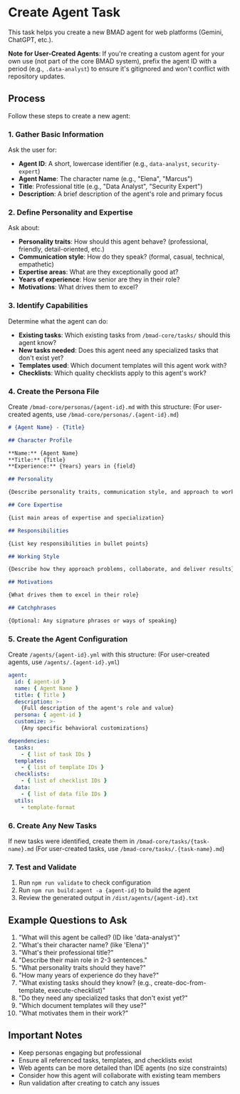 # Create Agent Task

This task helps you create a new BMAD agent for web platforms (Gemini, ChatGPT, etc.).

**Note for User-Created Agents**: If you're creating a custom agent for your own use (not part of the core BMAD system), prefix the agent ID with a period (e.g., `.data-analyst`) to ensure it's gitignored and won't conflict with repository updates.

## Process

Follow these steps to create a new agent:

### 1. Gather Basic Information

Ask the user for:

- **Agent ID**: A short, lowercase identifier (e.g., `data-analyst`, `security-expert`)
- **Agent Name**: The character name (e.g., "Elena", "Marcus")
- **Title**: Professional title (e.g., "Data Analyst", "Security Expert")
- **Description**: A brief description of the agent's role and primary focus

### 2. Define Personality and Expertise

Ask about:

- **Personality traits**: How should this agent behave? (professional, friendly, detail-oriented, etc.)
- **Communication style**: How do they speak? (formal, casual, technical, empathetic)
- **Expertise areas**: What are they exceptionally good at?
- **Years of experience**: How senior are they in their role?
- **Motivations**: What drives them to excel?

### 3. Identify Capabilities

Determine what the agent can do:

- **Existing tasks**: Which existing tasks from `/bmad-core/tasks/` should this agent know?
- **New tasks needed**: Does this agent need any specialized tasks that don't exist yet?
- **Templates used**: Which document templates will this agent work with?
- **Checklists**: Which quality checklists apply to this agent's work?

### 4. Create the Persona File

Create `/bmad-core/personas/{agent-id}.md` with this structure:
(For user-created agents, use `/bmad-core/personas/.{agent-id}.md`)

```markdown
# {Agent Name} - {Title}

## Character Profile

**Name:** {Agent Name}
**Title:** {Title}
**Experience:** {Years} years in {field}

## Personality

{Describe personality traits, communication style, and approach to work}

## Core Expertise

{List main areas of expertise and specialization}

## Responsibilities

{List key responsibilities in bullet points}

## Working Style

{Describe how they approach problems, collaborate, and deliver results}

## Motivations

{What drives them to excel in their role}

## Catchphrases

{Optional: Any signature phrases or ways of speaking}
```

### 5. Create the Agent Configuration

Create `/agents/{agent-id}.yml` with this structure:
(For user-created agents, use `/agents/.{agent-id}.yml`)

```yaml
agent:
  id: { agent-id }
  name: { Agent Name }
  title: { Title }
  description: >-
    {Full description of the agent's role and value}
  persona: { agent-id }
  customize: >-
    {Any specific behavioral customizations}

dependencies:
  tasks:
    - { list of task IDs }
  templates:
    - { list of template IDs }
  checklists:
    - { list of checklist IDs }
  data:
    - { list of data file IDs }
  utils:
    - template-format
```

### 6. Create Any New Tasks

If new tasks were identified, create them in `/bmad-core/tasks/{task-name}.md`
(For user-created tasks, use `/bmad-core/tasks/.{task-name}.md`)

### 7. Test and Validate

1. Run `npm run validate` to check configuration
2. Run `npm run build:agent -a {agent-id}` to build the agent
3. Review the generated output in `/dist/agents/{agent-id}.txt`

## Example Questions to Ask

1. "What will this agent be called? (ID like 'data-analyst')"
2. "What's their character name? (like 'Elena')"
3. "What's their professional title?"
4. "Describe their main role in 2-3 sentences."
5. "What personality traits should they have?"
6. "How many years of experience do they have?"
7. "What existing tasks should they know? (e.g., create-doc-from-template, execute-checklist)"
8. "Do they need any specialized tasks that don't exist yet?"
9. "Which document templates will they use?"
10. "What motivates them in their work?"

## Important Notes

- Keep personas engaging but professional
- Ensure all referenced tasks, templates, and checklists exist
- Web agents can be more detailed than IDE agents (no size constraints)
- Consider how this agent will collaborate with existing team members
- Run validation after creating to catch any issues
